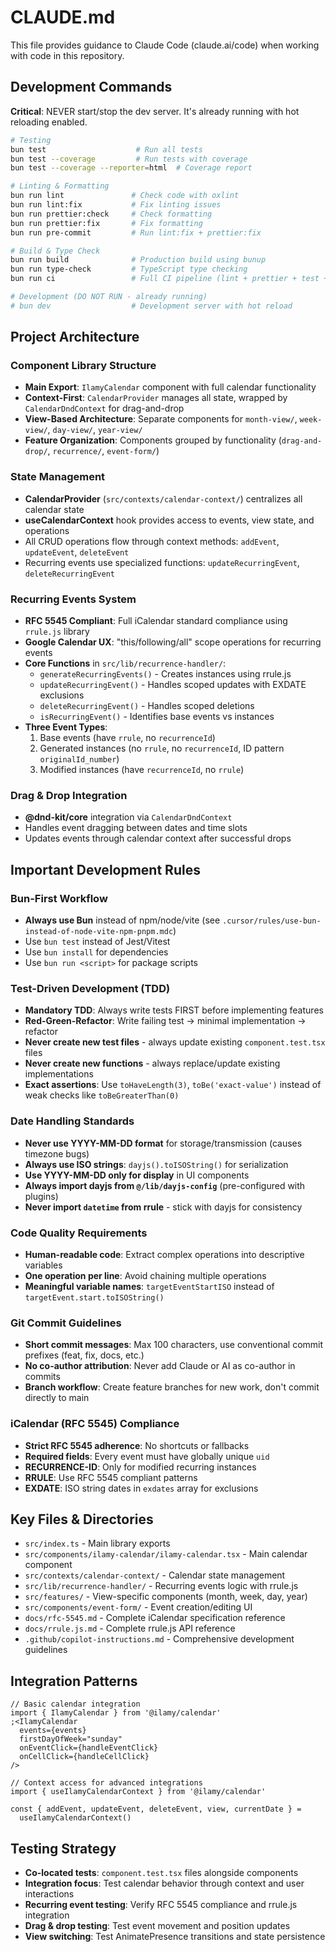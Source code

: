 # CLAUDE.md

This file provides guidance to Claude Code (claude.ai/code) when working with code in this repository.

## Development Commands

**Critical**: NEVER start/stop the dev server. It's already running with hot reloading enabled.

```bash
# Testing
bun test                    # Run all tests
bun test --coverage         # Run tests with coverage
bun test --coverage --reporter=html  # Coverage report

# Linting & Formatting
bun run lint               # Check code with oxlint
bun run lint:fix           # Fix linting issues
bun run prettier:check     # Check formatting
bun run prettier:fix       # Fix formatting
bun run pre-commit         # Run lint:fix + prettier:fix

# Build & Type Check
bun run build              # Production build using bunup
bun run type-check         # TypeScript type checking
bun run ci                 # Full CI pipeline (lint + prettier + test + build)

# Development (DO NOT RUN - already running)
# bun dev                  # Development server with hot reload
```

## Project Architecture

### Component Library Structure

- **Main Export**: `IlamyCalendar` component with full calendar functionality
- **Context-First**: `CalendarProvider` manages all state, wrapped by `CalendarDndContext` for drag-and-drop
- **View-Based Architecture**: Separate components for `month-view/`, `week-view/`, `day-view/`, `year-view/`
- **Feature Organization**: Components grouped by functionality (`drag-and-drop/`, `recurrence/`, `event-form/`)

### State Management

- **CalendarProvider** (`src/contexts/calendar-context/`) centralizes all calendar state
- **useCalendarContext** hook provides access to events, view state, and operations
- All CRUD operations flow through context methods: `addEvent`, `updateEvent`, `deleteEvent`
- Recurring events use specialized functions: `updateRecurringEvent`, `deleteRecurringEvent`

### Recurring Events System

- **RFC 5545 Compliant**: Full iCalendar standard compliance using `rrule.js` library
- **Google Calendar UX**: "this/following/all" scope operations for recurring events
- **Core Functions** in `src/lib/recurrence-handler/`:
  - `generateRecurringEvents()` - Creates instances using rrule.js
  - `updateRecurringEvent()` - Handles scoped updates with EXDATE exclusions
  - `deleteRecurringEvent()` - Handles scoped deletions
  - `isRecurringEvent()` - Identifies base events vs instances
- **Three Event Types**:
  1. Base events (have `rrule`, no `recurrenceId`)
  2. Generated instances (no `rrule`, no `recurrenceId`, ID pattern `originalId_number`)
  3. Modified instances (have `recurrenceId`, no `rrule`)

### Drag & Drop Integration

- **@dnd-kit/core** integration via `CalendarDndContext`
- Handles event dragging between dates and time slots
- Updates events through calendar context after successful drops

## Important Development Rules

### Bun-First Workflow

- **Always use Bun** instead of npm/node/vite (see `.cursor/rules/use-bun-instead-of-node-vite-npm-pnpm.mdc`)
- Use `bun test` instead of Jest/Vitest
- Use `bun install` for dependencies
- Use `bun run <script>` for package scripts

### Test-Driven Development (TDD)

- **Mandatory TDD**: Always write tests FIRST before implementing features
- **Red-Green-Refactor**: Write failing test → minimal implementation → refactor
- **Never create new test files** - always update existing `component.test.tsx` files
- **Never create new functions** - always replace/update existing implementations
- **Exact assertions**: Use `toHaveLength(3)`, `toBe('exact-value')` instead of weak checks like `toBeGreaterThan(0)`

### Date Handling Standards

- **Never use YYYY-MM-DD format** for storage/transmission (causes timezone bugs)
- **Always use ISO strings**: `dayjs().toISOString()` for serialization
- **Use YYYY-MM-DD only for display** in UI components
- **Always import dayjs from `@/lib/dayjs-config`** (pre-configured with plugins)
- **Never import `datetime` from rrule** - stick with dayjs for consistency

### Code Quality Requirements

- **Human-readable code**: Extract complex operations into descriptive variables
- **One operation per line**: Avoid chaining multiple operations
- **Meaningful variable names**: `targetEventStartISO` instead of `targetEvent.start.toISOString()`

### Git Commit Guidelines

- **Short commit messages**: Max 100 characters, use conventional commit prefixes (feat, fix, docs, etc.)
- **No co-author attribution**: Never add Claude or AI as co-author in commits
- **Branch workflow**: Create feature branches for new work, don't commit directly to main

### iCalendar (RFC 5545) Compliance

- **Strict RFC 5545 adherence**: No shortcuts or fallbacks
- **Required fields**: Every event must have globally unique `uid`
- **RECURRENCE-ID**: Only for modified recurring instances
- **RRULE**: Use RFC 5545 compliant patterns
- **EXDATE**: ISO string dates in `exdates` array for exclusions

## Key Files & Directories

- `src/index.ts` - Main library exports
- `src/components/ilamy-calendar/ilamy-calendar.tsx` - Main calendar component
- `src/contexts/calendar-context/` - Calendar state management
- `src/lib/recurrence-handler/` - Recurring events logic with rrule.js
- `src/features/` - View-specific components (month, week, day, year)
- `src/components/event-form/` - Event creation/editing UI
- `docs/rfc-5545.md` - Complete iCalendar specification reference
- `docs/rrule.js.md` - Complete rrule.js API reference
- `.github/copilot-instructions.md` - Comprehensive development guidelines

## Integration Patterns

```tsx
// Basic calendar integration
import { IlamyCalendar } from '@ilamy/calendar'
;<IlamyCalendar
  events={events}
  firstDayOfWeek="sunday"
  onEventClick={handleEventClick}
  onCellClick={handleCellClick}
/>

// Context access for advanced integrations
import { useIlamyCalendarContext } from '@ilamy/calendar'

const { addEvent, updateEvent, deleteEvent, view, currentDate } =
  useIlamyCalendarContext()
```

## Testing Strategy

- **Co-located tests**: `component.test.tsx` files alongside components
- **Integration focus**: Test calendar behavior through context and user interactions
- **Recurring event testing**: Verify RFC 5545 compliance and rrule.js integration
- **Drag & drop testing**: Test event movement and position updates
- **View switching**: Test AnimatePresence transitions and state persistence
